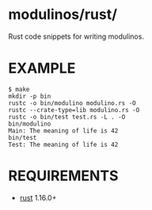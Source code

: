 # modulinos/rust/

Rust code snippets for writing modulinos.

# EXAMPLE

```
$ make
mkdir -p bin
rustc -o bin/modulino modulino.rs -O
rustc --crate-type=lib modulino.rs -O
rustc -o bin/test test.rs -L . -O
bin/modulino
Main: The meaning of life is 42
bin/test
Test: The meaning of life is 42
```

# REQUIREMENTS

* [rust](http://www.rust-lang.org/) 1.16.0+

